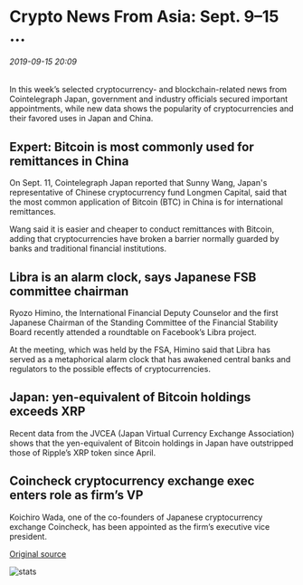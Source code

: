 # Crypto News From Asia: Sept. 9–15 ...

###### 2019-09-15 20:09

In this week’s selected cryptocurrency- and blockchain-related news from Cointelegraph Japan, government and industry officials secured important appointments, while new data shows the popularity of cryptocurrencies and their favored uses in Japan and China.

## Expert: Bitcoin is most commonly used for remittances in China

On Sept. 11, Cointelegraph Japan reported that Sunny Wang, Japan's representative of Chinese cryptocurrency fund Longmen Capital, said that the most common application of Bitcoin (BTC) in China is for international remittances.

Wang said it is easier and cheaper to conduct remittances with Bitcoin, adding that cryptocurrencies have broken a barrier normally guarded by banks and traditional financial institutions.

## Libra is an alarm clock, says Japanese FSB committee chairman

Ryozo Himino, the International Financial Deputy Counselor and the first Japanese Chairman of the Standing Committee of the Financial Stability Board recently attended a roundtable on Facebook’s Libra project.

At the meeting, which was held by the FSA, Himino said that Libra has served as a metaphorical alarm clock that has awakened central banks and regulators to the possible effects of cryptocurrencies.

## Japan: yen-equivalent of Bitcoin holdings exceeds XRP

Recent data from the JVCEA (Japan Virtual Currency Exchange Association) shows that the yen-equivalent of Bitcoin holdings in Japan have outstripped those of Ripple’s XRP token since April.

## Coincheck cryptocurrency exchange exec enters role as firm’s VP

Koichiro Wada, one of the co-founders of Japanese cryptocurrency exchange Coincheck, has been appointed as the firm’s executive vice president.

[Original source](https://cointelegraph.com/news/crypto-news-from-asia-sept-915)

![stats](https://c.statcounter.com/11760860/0/a89fa40b/1/ "stats")